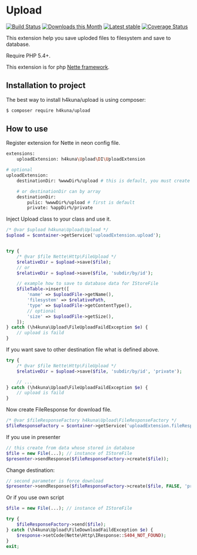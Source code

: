 Upload
==========
[![Build Status](https://travis-ci.org/h4kuna/upload.svg?branch=master)](https://travis-ci.org/h4kuna/upload)
[![Downloads this Month](https://img.shields.io/packagist/dm/h4kuna/upload.svg)](https://packagist.org/packages/h4kuna/upload)
[![Latest stable](https://img.shields.io/packagist/v/h4kuna/upload.svg)](https://packagist.org/packages/h4kuna/upload)
[![Coverage Status](https://coveralls.io/repos/github/h4kuna/upload/badge.svg?branch=master)](https://coveralls.io/github/h4kuna/upload?branch=master)

This extension help you save uploded files to filesystem and save to database.

Require PHP 5.4+.

This extension is for php [Nette framework](//github.com/nette/nette).

Installation to project
-----------------------
The best way to install h4kuna/upload is using composer:
```sh
$ composer require h4kuna/upload
```

How to use
-----------
Register extension for Nette in neon config file.
```sh
extensions:
    uploadExtension: h4kuna\Upload\DI\UploadExtension

# optional
uploadExtension:
	destinationDir: %wwwDir%/upload # this is default, you must create like writeable

	# or destinationDir can by array
	destinationDir:
		pulic: %wwwDir%/upload # first is default
		private: %appDir%/private
```

Inject Upload class to your class and use it.
```php
/* @var $upload h4kuna\Upload\Upload */
$upload = $container->getService('uploadExtension.upload');


try {
	/* @var $file Nette\Http\FileUpload */
	$relativeDir = $upload->save($file);
	// or
	$relativeDir = $upload->save($file, 'subdir/by/id');

	// example how to save to database data for IStoreFile
	$fileTable->insert([
		'name' => $uploadFile->getName(),
		'filesystem' => $relativePath,
		'type' => $uploadFile->getContentType(),
		// optional
		'size' => $uploadFile->getSize(),
	]);
} catch (\h4kuna\Upload\FileUploadFaildException $e) {
	// upload is faild
}
```

If you want save to other destination file what is defined above.

```php
try {
	/* @var $file Nette\Http\FileUpload */
	$relativeDir = $upload->save($file, 'subdir/by/id', 'private');

	// ...
} catch (\h4kuna\Upload\FileUploadFaildException $e) {
	// upload is faild
}
```

Now create FileResponse for download file.
```php
/* @var $fileResponseFactory h4kuna\Upload\FileResponseFactory */
$fileResponseFactory = $container->getService('uploadExtension.fileResponseFactory');
```

If you use in presenter
```php
// this create from data whose stored in database
$file = new File(...); // instance of IStoreFile
$presenter->sendResponse($fileResponseFactory->create($file));
```

Change destination:
```php
// second parameter is force download
$presenter->sendResponse($fileResponseFactory->create($file, FALSE, 'private'));
```

Or if you use own script
```php
$file = new File(...); // instance of IStoreFile

try {
	$fileResponseFactory->send($file);
} catch (\h4kuna\Upload\FileDownloadFaildException $e) {
	$response->setCode(Nette\Http\IResponse::S404_NOT_FOUND);
}
exit;
```
